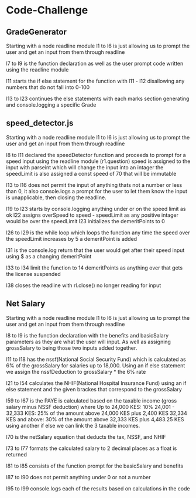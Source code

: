 # Code-Challenge

## GradeGenerator

Starting with a node readline module l1 to l6 is just allowing us to prompt the user and get an input from them through readline

l7 to l9 is the function declaration as well as the user prompt code written using the readline module

l11 starts the if else statement for the function with l11 - l12 disallowing any numbers that do not fall into 0-100

l13 to l23 continues the else statements with each marks section generating and console.logging a specific Grade



## speed_detector.js

Starting with a node readline module l1 to l6 is just allowing us to prompt the user and get an input from them through readline

l8 to l11 declared the speedDetector function and proceeds to prompt for a speed input using the readline module (r1.question)
speed is assigned to the input with parseint which will change the input into an intager
the speedLimit is also assigned a const speed of 70 that will be immutable

l13 to l16 does not permit the input of anything thats not a number or less than 0, it also console.logs a prompt for the user to let them know the input is unapplicable, then closing the readline.

l19 to l23 starts by console.logging anything under or on the speed limit as ok
l22 assigns overSpeed to speed - speedLimit as any positive intager would be over the speedLimit
l23 initializes the demeritPoints to 0

l26 to l29 is the while loop which loops the function any time the speed over the speedLimit increases by 5 a demeritPoint is added

l31 is the console.log return that the user would get after their speed input using $ as a changing demeritPoint

l33 to l34 limit the function to 14 demeritPoints as anything over that gets the license suspended

l38 closes the readline with rl.close() no longer reading for input



## Net Salary

Starting with a node readline module l1 to l6 is just allowing us to prompt the user and get an input from them through readline

l8 to l9 is the function declaration with the benefits and basicSalary parameters as they are what the user will input. As well as assigning grossSalary to being those two inputs added together.

l11 to l18 has the nssf(National Social Security Fund) which is calculated as 6% of the grossSalary for salaries up to 18,000. Using an if else statement we assign the nssfDeduction to grossSalary * the 6% rate

l21 to l54 calculates the NHIF(National Hospital Insurance Fund) using an if else statement and the given brackes that correspond to the grossSalary 

l59 to l67 is the PAYE is calculated based on the taxable income (gross salary minus NSSF deduction) where Up to 24,000 KES: 10%
24,001 - 32,333 KES: 25% of the amount above 24,000 KES plus 2,400 KES
32,334 KES and above: 30% of the amount above 32,333 KES plus 4,483.25 KES
using another if else we can link the 3 taxable incomes.

l70 is the netSalary equation that deducts the tax, NSSF, and NHIF

l73 to l77 formats the calculated salary to 2 decimal places as a float is returned

l81 to l85 consists of the function prompt for the basicSalary and benefits

l87 to l90 does not permit anything under 0 or not a number 

l95 to l99 console.logs each of the results based on calculations in the code